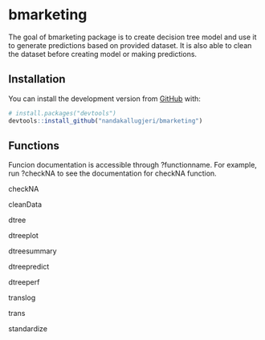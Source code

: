 
<!-- README.md is generated from README.Rmd. Please edit that file -->

# bmarketing

<!-- badges: start -->

<!-- badges: end -->

The goal of bmarketing package is to create decision tree model and use
it to generate predictions based on provided dataset. It is also able to
clean the dataset before creating model or making predictions.

## Installation

You can install the development version from
[GitHub](https://github.com/) with:

``` r
# install.packages("devtools")
devtools::install_github("nandakallugjeri/bmarketing")
```

## Functions

Funcion documentation is accessible through ?functionname. For example,
run ?checkNA to see the documentation for checkNA function.

checkNA

cleanData

dtree

dtreeplot

dtreesummary

dtreepredict

dtreeperf

translog

trans

standardize
